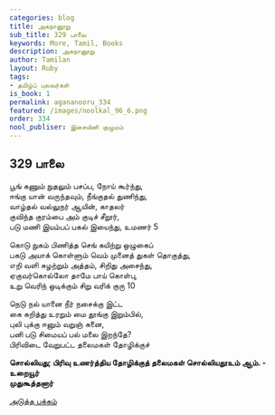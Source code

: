```yaml
---
categories: blog
title: அகநானூறு
sub_title: 329 பாலை
keywords: More, Tamil, Books
description: அகநானூறு
author: Tamilan
layout: Ruby
tags:
- தமிழ்ப் புலவர்கள்
is_book: 1
permalink: agananooru_334
featured: /images/noolkal_96_6.png
order: 334
nool_publiser: இசையினி குழுமம்
---
```



## 329 பாலை

பூங் கணும் நுதலும் பசப்ப, நோய் கூர்ந்து,  
ஈங்கு யான் வருந்தவும், நீங்குதல் துணிந்து,  
வாழ்தல் வல்லுநர் ஆயின், காதலர்  
குவிந்த குரம்பை அம் குடிச் சீறூர்,  
படு மணி இயம்பப் பகல் இயைந்து, உமணர் 5

கொடு நுகம் பிணித்த செங் கயிற்று ஒழுகைப்  
பகடு அயாக் கொள்ளும் வெம் முனைத் துகள் தொகுத்து,  
எறி வளி சுழற்றும் அத்தம், சிறிது அசைந்து,  
ஏகுவர்கொல்லோ தாமே பாய் கொள்பு,  
உறு வெரிந் ஒடிக்கும் சிறு வரிக் குரு 10

நெடு நல் யானை நீர் நசைக்கு இட்ட  
கை கறித்து உரறும் மை தூங்கு இறும்பில்,  
புலி புக்கு ஈனும் வறுஞ் சுனை,  
பனி படு சிமையப் பல் மலை இறந்தே?  
பிரிவிடை வேறுபட்ட தலைமகள் தோழிக்குச்

**சொல்லியது; பிரிவு உணர்த்திய தோழிக்குத் தலைமகள் சொல்லியதூஉம் ஆம். - உறையூர்  
முதுகூத்தனார்**

[அடுத்த பக்கம்](agananooru_335)